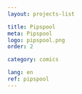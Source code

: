 ```yaml
---
layout: projects-list

title: Pipspool
meta: Pipspool
logo: pipspool.png
order: 2

category: comics

lang: en
ref: pipspool
---
```


